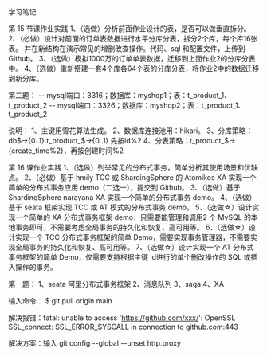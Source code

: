 ﻿学习笔记 

第 15 节课作业实践 
1、（选做）分析前面作业设计的表，是否可以做垂直拆分。 
2、（必做）设计对前面的订单表数据进行水平分库分表，拆分2个库，每个库16张表。 
并在新结构在演示常见的增删改查操作。代码、sql 和配置文件，上传到 Github。 
3、（选做）模拟1000万的订单单表数据，迁移到上面作业2的分库分表中。 
4、（选做）重新搭建一套4个库各64个表的分库分表，将作业2中的数据迁移到新分库。 


第二题： 
-- mysql端口：3316；数据库：myshop1；表：t_product_1、t_product_2 
-- mysql端口：3326；数据库：myshop2；表：t_product_1、t_product_2 

说明：
1、主键用雪花算法生成。 
2、数据库连接池用：hikari。 
3、分库策略：db$->{0..1}.t_product_$->{0..1} 先按id%2 
4、分表策略：t_product_$->{create_time%2}，再按创建时间%2 




第 16 课作业实践 
1、（选做）列举常见的分布式事务，简单分析其使用场景和优缺点。 
2、（必做）基于 hmily TCC 或 ShardingSphere 的 Atomikos XA 实现一个简单的分布式事务应用 demo（二选一），提交到 Github。 
3、（选做）基于 ShardingSphere narayana XA 实现一个简单的分布式事务 demo。 
4、（选做）基于 seata 框架实现 TCC 或 AT 模式的分布式事务 demo。 
5、（选做☆）设计实现一个简单的 XA 分布式事务框架 demo，只需要能管理和调用2 个 MySQL 的本地事务即可，不需要考虑全局事务的持久化和恢复、高可用等。 
6、（选做☆）设计实现一个 TCC 分布式事务框架的简单 Demo，需要实现事务管理器，不需要实现全局事务的持久化和恢复、高可用等。 
7、（选做☆）设计实现一个 AT 分布式事务框架的简单 Demo，仅需要支持根据主键 id进行的单个删改操作的 SQL 或插入操作的事务。 


第一题： 
1、seata 阿里分布式事务框架 
2、消息队列 
3、saga 
4、XA 








输入命令：
$ git pull origin main

解决报错：fatal: unable to access 'https://github.com/xxx/': OpenSSL SSL_connect: SSL_ERROR_SYSCALL in connection to github.com:443


解决方案：输入
git config --global --unset http.proxy

